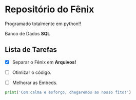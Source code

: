 # Repositório do Fênix

 Programado totalmente em python!! 
 
 Banco de Dados **SQL**


 
## Lista de Tarefas 

 - [x] Separar o Fênix em __Arquivos!__

 - [ ] Otimizar o código.

 - [ ] Melhorar as Embeds.

```py
print('Com calma e esforço, chegaremos ao nosso fito!')
```


